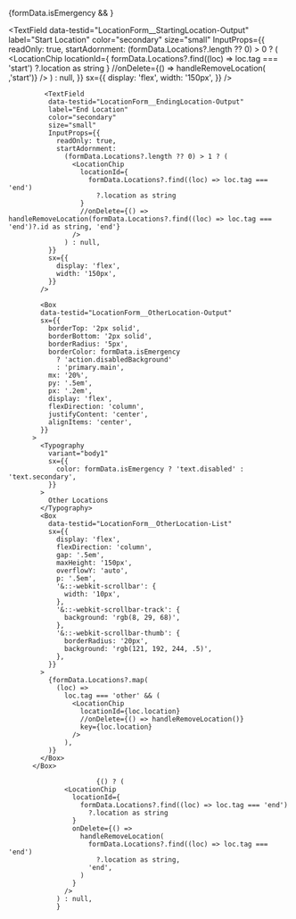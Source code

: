             

{formData.isEmergency && <SmallEmergencyOverlay />}

<TextField
              data-testid="LocationForm__StartingLocation-Output"
              label="Start Location"
              color="secondary"
              size="small"
              InputProps={{
                readOnly: true,
                startAdornment:
                  (formData.Locations?.length ?? 0) > 0 ? (
                    <LocationChip
                      locationId={
                        formData.Locations?.find((loc) => loc.tag === 'start')
                          ?.location as string
                      }
                      //onDelete={() => handleRemoveLocation( ,'start')}
                    />
                  ) : null,
              }}
              sx={{
                display: 'flex',
                width: '150px',
              }}
            />

             <TextField
              data-testid="LocationForm__EndingLocation-Output"
              label="End Location"
              color="secondary"
              size="small"
              InputProps={{
                readOnly: true,
                startAdornment:
                  (formData.Locations?.length ?? 0) > 1 ? (
                    <LocationChip
                      locationId={
                        formData.Locations?.find((loc) => loc.tag === 'end')
                          ?.location as string
                      }
                      //onDelete={() => handleRemoveLocation(formData.Locations?.find((loc) => loc.tag === 'end')?.id as string, 'end'}
                    />
                  ) : null,
              }}
              sx={{
                display: 'flex',
                width: '150px',
              }}
            />

            <Box
            data-testid="LocationForm__OtherLocation-Output"
            sx={{
              borderTop: '2px solid',
              borderBottom: '2px solid',
              borderRadius: '5px',
              borderColor: formData.isEmergency
                ? 'action.disabledBackground'
                : 'primary.main',
              mx: '20%',
              py: '.5em',
              px: '.2em',
              display: 'flex',
              flexDirection: 'column',
              justifyContent: 'center',
              alignItems: 'center',
            }}
          >
            <Typography
              variant="body1"
              sx={{
                color: formData.isEmergency ? 'text.disabled' : 'text.secondary',
              }}
            >
              Other Locations
            </Typography>
            <Box
              data-testid="LocationForm__OtherLocation-List"
              sx={{
                display: 'flex',
                flexDirection: 'column',
                gap: '.5em',
                maxHeight: '150px',
                overflowY: 'auto',
                p: '.5em',
                '&::-webkit-scrollbar': {
                  width: '10px',
                },
                '&::-webkit-scrollbar-track': {
                  background: 'rgb(8, 29, 68)',
                },
                '&::-webkit-scrollbar-thumb': {
                  borderRadius: '20px',
                  background: 'rgb(121, 192, 244, .5)',
                },
              }}
            >
              {formData.Locations?.map(
                (loc) =>
                  loc.tag === 'other' && (
                    <LocationChip
                      locationId={loc.location}
                      //onDelete={() => handleRemoveLocation()}
                      key={loc.location}
                    />
                  ),
              )}
            </Box>
          </Box>

                          {() ? (
                  <LocationChip
                    locationId={
                      formData.Locations?.find((loc) => loc.tag === 'end')
                        ?.location as string
                    }
                    onDelete={() =>
                      handleRemoveLocation(
                        formData.Locations?.find((loc) => loc.tag === 'end')
                          ?.location as string,
                        'end',
                      )
                    }
                  />
                ) : null,
                }
